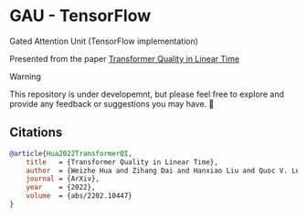 # GAU - TensorFlow
Gated Attention Unit (TensorFlow implementation)

Presented from the paper [Transformer Quality in Linear Time](https://arxiv.org/pdf/2202.10447.pdf)

> [!WARNING]
> This repository is under developemnt, but please feel free to explore and provide any feedback or suggestions you may have. :construction:

## Citations

```bibtex
@article{Hua2022TransformerQI,
    title   = {Transformer Quality in Linear Time},
    author  = {Weizhe Hua and Zihang Dai and Hanxiao Liu and Quoc V. Le},
    journal = {ArXiv},
    year    = {2022},
    volume  = {abs/2202.10447}
}
```
